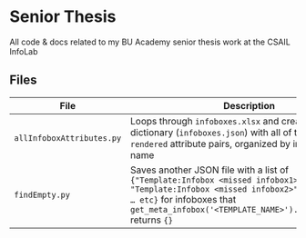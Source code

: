 # Senior Thesis
All code &amp; docs related to my BU Academy senior thesis work at the CSAIL InfoLab

## Files
File   	 | Description
-------- | -----------
`allInfoboxAttributes.py` |  Loops through `infoboxes.xlsx` and creates a JSON dictionary (`infoboxes.json`) with all of the   `unrendered : rendered` attribute pairs, organized by infobox template name
`findEmpty.py`  | Saves another JSON file with a list of `{"Template:Infobox <missed infobox1>" : # of pages, "Template:Infobox <missed infobox2>" : # of pages, … etc}` for infoboxes that `get_meta_infobox('<TEMPLATE_NAME>').rendered_keys()` returns `{}`

